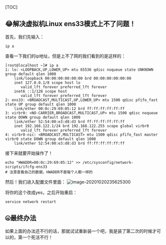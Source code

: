 [TOC]

## 😂解决虚拟机Linux ens33模式上不了问题！

首先，我们先输入：

```shell
ip a
```

查看一下我们的ip地址，但是上不了网的我们看到的是这样的：

```shell
[root@localhost ~]# ip a
1: lo: <LOOPBACK,UP,LOWER_UP> mtu 65536 qdisc noqueue state UNKNOWN group default qlen 1000
    link/loopback 00:00:00:00:00:00 brd 00:00:00:00:00:00
    inet 127.0.0.1/8 scope host lo
       valid_lft forever preferred_lft forever
    inet6 ::1/128 scope host 
       valid_lft forever preferred_lft forever
2: ens33: <BROADCAST,MULTICAST,UP,LOWER_UP> mtu 1500 qdisc pfifo_fast state UP group default qlen 1000
    link/ether 00:0c:29:69:05:12 brd ff:ff:ff:ff:ff:ff 
3: virbr0: <NO-CARRIER,BROADCAST,MULTICAST,UP> mtu 1500 qdisc noqueue state DOWN group default qlen 1000
    link/ether 52:54:00:e3:d8:d3 brd ff:ff:ff:ff:ff:ff
    inet 192.168.122.1/24 brd 192.168.122.255 scope global virbr0
       valid_lft forever preferred_lft forever
4: virbr0-nic: <BROADCAST,MULTICAST> mtu 1500 qdisc pfifo_fast master virbr0 state DOWN group default qlen 1000
    link/ether 52:54:00:e3:d8:d3 brd ff:ff:ff:ff:ff:ff
```

接下来就要开始操作了！

```shell
echo "HWADDR=00:0c:29:69:05:12" >> /etc/sysconfig/network-scripts/ifcfg-ens33 
# 注意查看自己的数据，HWADDR不是每个人都一样的
```

然后！我们进入配置文件里面：
![image-20201020235625300](https://i.loli.net/2020/10/20/xqXUyrcM1a67Rbm.png)

将你的这个改成yes，之后开始重启：

```shell
service network restart
```

## 🤐最终办法

如果上面的办法还不行的话，那就试试重新装一个吧，我是装了第二次的时候才可以的，第一个死活不行！